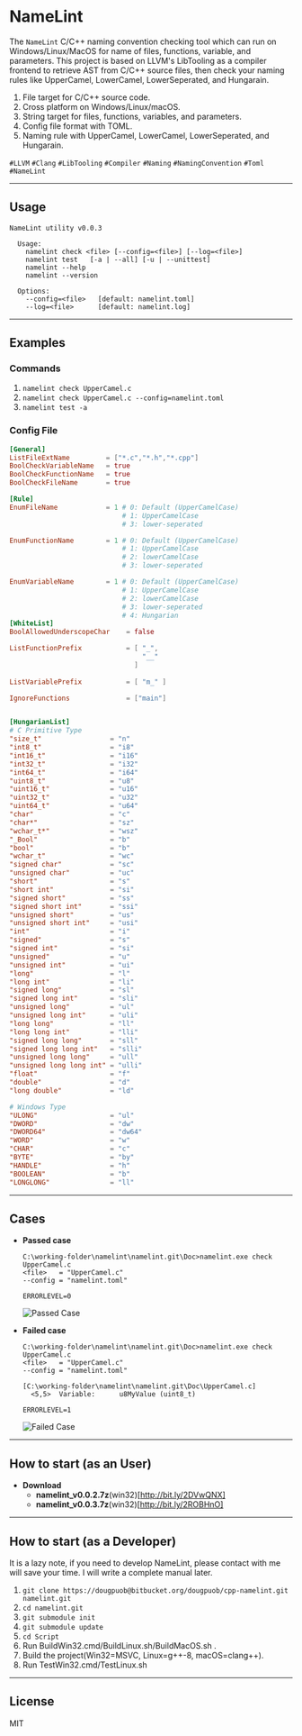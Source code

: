# **NameLint**
The `NameLint` C/C++ naming convention checking tool which can run on Windows/Linux/MacOS for name of files, functions, variable, and parameters. This project is based on LLVM's LibTooling as a compiler frontend to retrieve AST from C/C++ source files, then check your naming rules like UpperCamel, LowerCamel, LowerSeperated, and Hungarain.

1. File target for C/C++ source code.
1. Cross platform on Windows/Linux/macOS.
1. String target for files, functions, variables, and parameters.
1. Config file format with TOML.
1. Naming rule with UpperCamel, LowerCamel, LowerSeperated, and Hungarain.

`#LLVM` `#Clang` `#LibTooling` `#Compiler` `#Naming` `#NamingConvention` `#Toml` `#NameLint`

----------

## **Usage**
```
NameLint utility v0.0.3

  Usage:
    namelint check <file> [--config=<file>] [--log=<file>]
    namelint test   [-a | --all] [-u | --unittest]
    namelint --help
    namelint --version

  Options:
    --config=<file>   [default: namelint.toml]
    --log=<file>      [default: namelint.log]
```


----------

## **Examples**

### **Commands**

1. `namelint check UpperCamel.c`
1. `namelint check UpperCamel.c --config=namelint.toml`
1. `namelint test -a`

### **Config File**

```toml
[General]
ListFileExtName         = ["*.c","*.h","*.cpp"]
BoolCheckVariableName   = true
BoolCheckFunctionName   = true
BoolCheckFileName       = true

[Rule]
EnumFileName            = 1 # 0: Default (UpperCamelCase)
                            # 1: UpperCamelCase
                            # 3: lower-seperated

EnumFunctionName        = 1 # 0: Default (UpperCamelCase)
                            # 1: UpperCamelCase
                            # 2: lowerCamelCase
                            # 3: lower-seperated

EnumVariableName        = 1 # 0: Default (UpperCamelCase)
                            # 1: UpperCamelCase
                            # 2: lowerCamelCase
                            # 3: lower-seperated
                            # 4: Hungarian
[WhiteList]
BoolAllowedUnderscopeChar    = false

ListFunctionPrefix           = [ "_",
                                 "__"
                               ]
                               
ListVariablePrefix           = [ "m_" ]

IgnoreFunctions              = ["main"]


[HungarianList]
# C Primitive Type
"size_t"                 = "n"
"int8_t"                 = "i8"
"int16_t"                = "i16"
"int32_t"                = "i32"
"int64_t"                = "i64"
"uint8_t"                = "u8"
"uint16_t"               = "u16"
"uint32_t"               = "u32"
"uint64_t"               = "u64"
"char"                   = "c"
"char*"                  = "sz"
"wchar_t*"               = "wsz"
"_Bool"                  = "b"
"bool"                   = "b"
"wchar_t"                = "wc"
"signed char"            = "sc"
"unsigned char"          = "uc"
"short"                  = "s"
"short int"              = "si"
"signed short"           = "ss"
"signed short int"       = "ssi"
"unsigned short"         = "us"
"unsigned short int"     = "usi"
"int"                    = "i"
"signed"                 = "s"
"signed int"             = "si"
"unsigned"               = "u"
"unsigned int"           = "ui"
"long"                   = "l"
"long int"               = "li"
"signed long"            = "sl"
"signed long int"        = "sli"
"unsigned long"          = "ul"
"unsigned long int"      = "uli"
"long long"              = "ll"
"long long int"          = "lli"
"signed long long"       = "sll"
"signed long long int"   = "slli"
"unsigned long long"     = "ull"
"unsigned long long int" = "ulli"
"float"                  = "f"
"double"                 = "d"
"long double"            = "ld"

# Windows Type
"ULONG"                  = "ul"
"DWORD"                  = "dw"
"DWORD64"                = "dw64"
"WORD"                   = "w"
"CHAR"                   = "c"
"BYTE"                   = "by"
"HANDLE"                 = "h"
"BOOLEAN"                = "b"
"LONGLONG"               = "ll"
```

----------

## **Cases**

- **Passed case**
  ```
  C:\working-folder\namelint\namelint.git\Doc>namelint.exe check UpperCamel.c
  <file>   = "UpperCamel.c"
  --config = "namelint.toml"

  ERRORLEVEL=0
  ```
  ![Passed Case](https://i.imgur.com/rGfl526.png)

- **Failed case**
  ```
  C:\working-folder\namelint\namelint.git\Doc>namelint.exe check UpperCamel.c
  <file>   = "UpperCamel.c"
  --config = "namelint.toml"

  [C:\working-folder\namelint\namelint.git\Doc\UpperCamel.c]
    <5,5>  Variable:      u8MyValue (uint8_t)

  ERRORLEVEL=1
  ```
  ![Failed Case](https://i.imgur.com/HM5RZhh.png)
----------

## **How to start** (as an User)

- **Download**
  - **namelint_v0.0.2.7z**(win32)[http://bit.ly/2DVwQNX]
  - **namelint_v0.0.3.7z**(win32)[http://bit.ly/2ROBHnO]

----------

## **How to start** (as a Developer)
It is a lazy note, if you need to develop NameLint, please contact with me will save your time. I will write a complete manual later.

1. `git clone https://dougpuob@bitbucket.org/dougpuob/cpp-namelint.git namelint.git`
1. `cd namelint.git`
1. `git submodule init`
1. `git submodule update`
1. `cd Script`
1. Run BuildWin32.cmd/BuildLinux.sh/BuildMacOS.sh .
1. Build the project(Win32=MSVC, Linux=g++-8, macOS=clang++).
1. Run TestWin32.cmd/TestLinux.sh


----------

## License
MIT
